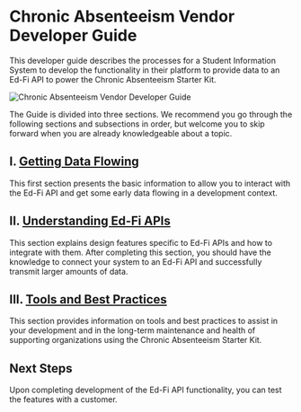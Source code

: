 # Chronic Absenteeism Vendor Developer Guide

This developer guide describes the processes for a Student Information System to
develop the functionality in their platform to provide data to an Ed-Fi API to
power the Chronic Absenteeism Starter Kit.

![Chronic Absenteeism Vendor Developer Guide](https://edfidocs.blob.core.windows.net/$web/img/getting-started/solution-guides/chronic-absenteeism-solution-guide/image2021-7-26_15-42-40.png)

The Guide is divided into three sections. We recommend you go through the
following sections and subsections in order, but welcome you to skip forward
when you are already knowledgeable about a topic.

## I. [Getting Data Flowing](./getting-data-flowing/readme.md)

This first section presents the basic information to allow you to interact with
the Ed-Fi API and get some early data flowing in a development context.

## II. [Understanding Ed-Fi APIs](./understanding-ed-fi-apis/readme.md)

This section explains design features specific to Ed-Fi APIs and how to
integrate with them. After completing this section, you should have the
knowledge to connect your system to an Ed-Fi API and successfully transmit
larger amounts of data.

## III. [Tools and Best Practices](./tools-and-best-practices/readme.md)

This section provides information on tools and best practices to assist in your
development and in the long-term maintenance and health of supporting
organizations using the Chronic Absenteeism Starter Kit.

## Next Steps

Upon completing development of the Ed-Fi API functionality, you can test the
features with a customer.
